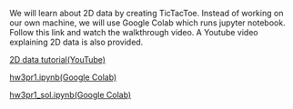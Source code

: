 We will learn about 2D data by creating TicTacToe. Instead of working on our own machine, we will use Google Colab which runs jupyter notebook. Follow this link and watch the walkthrough video. A Youtube video explaining 2D data is also provided.

[2D data tutorial(YouTube)](https://www.youtube.com/watch?v=-XzeZhFvEmk)

[hw3pr1.ipynb(Google Colab)](https://colab.research.google.com/drive/1tD0Ytl6Dm80Y21sxXTxJEUlpjNqUBXxR?usp=sharing)

[hw3pr1_sol.ipynb(Google Colab)](https://colab.research.google.com/drive/1kPyyKCm0tsiLmmDNnRkp42MZ6WKIF_AR?usp=sharing)


